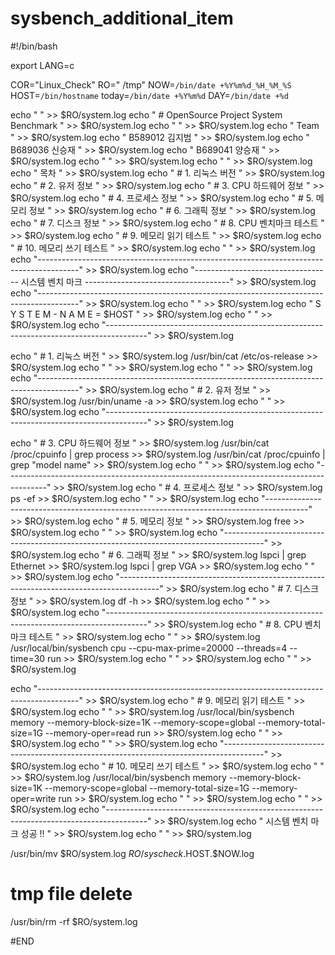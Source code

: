 # sysbench_additional_item


#!/bin/bash

export LANG=c

COR="Linux_Check"
RO=" /tmp"
NOW=`/bin/date +%Y%m%d_%H_%M_%S`
HOST=`/bin/hostname`
today=`/bin/date +%Y%m%d`
DAY=`/bin/date +%d`

echo "                                                                    " >> $RO/system.log
echo " # OpenSource Project System Benchmark " >> $RO/system.log
echo "                                                                    " >> $RO/system.log
echo " Team                                                               " >> $RO/system.log
echo "   B589012 김지범                                                     " >> $RO/system.log
echo "   B689036 신승재                                                     " >> $RO/system.log
echo "   B689041 양승재                                                     " >> $RO/system.log
echo "                                                                    " >> $RO/system.log
echo "                                                                    " >> $RO/system.log
echo "      목차                                                          " >> $RO/system.log
echo " # 1. 리눅스 버전                                                   " >> $RO/system.log
echo " # 2. 유저 정보                                                     " >> $RO/system.log
echo " # 3. CPU 하드웨어 정보                                             " >> $RO/system.log
echo " # 4. 프로세스 정보                                                 " >> $RO/system.log
echo " # 5. 메모리 정보                                                   " >> $RO/system.log
echo " # 6. 그래픽 정보                                                   " >> $RO/system.log
echo " # 7. 디스크 정보                                                   " >> $RO/system.log
echo " # 8. CPU 벤치마크 테스트                                           " >> $RO/system.log
echo " # 9. 메모리 읽기 테스트                                            " >> $RO/system.log
echo " # 10. 메모리 쓰기 테스트                                           " >> $RO/system.log
echo "                                                                    " >> $RO/system.log
echo "----------------------------------------------------------------------------------------" >> $RO/system.log
echo "---------------------------------- 시스템 벤치 마크 ------------------------------------" >> $RO/system.log
echo "----------------------------------------------------------------------------------------" >> $RO/system.log
echo "                                                                    " >> $RO/system.log
echo " S Y S T E M - N A M E =  $HOST                                     " >> $RO/system.log
echo "                                                                    " >> $RO/system.log
echo "----------------------------------------------------------------------------------------" >> $RO/system.log

echo " # 1. 리눅스 버전                                                   " >> $RO/system.log
/usr/bin/cat /etc/os-release >> $RO/system.log
echo "                                                                    " >> $RO/system.log
echo "                                                                    " >> $RO/system.log
echo "----------------------------------------------------------------------------------------" >> $RO/system.log
echo " # 2. 유저 정보                                                     " >> $RO/system.log
/usr/bin/uname -a >> $RO/system.log
echo "                                                                    " >> $RO/system.log
echo "----------------------------------------------------------------------------------------" >> $RO/system.log

echo " # 3. CPU 하드웨어 정보                                             " >> $RO/system.log
/usr/bin/cat /proc/cpuinfo | grep process >> $RO/system.log
/usr/bin/cat /proc/cpuinfo | grep "model name" >> $RO/system.log
echo "                                                                    " >> $RO/system.log
echo "----------------------------------------------------------------------------------------" >> $RO/system.log
echo " # 4. 프로세스 정보                                             " >> $RO/system.log
ps -ef                                                                      >> $RO/system.log
echo "                                                                    " >> $RO/system.log
echo "----------------------------------------------------------------------------------------" >> $RO/system.log
echo " # 5. 메모리 정보                                                   " >> $RO/system.log
free                                                                        >> $RO/system.log
echo "                                                                    " >> $RO/system.log
echo "----------------------------------------------------------------------------------------" >> $RO/system.log
echo " # 6. 그래픽 정보                                                   " >> $RO/system.log
lspci | grep Ethernet                                                       >> $RO/system.log
lspci | grep VGA                                                            >> $RO/system.log
echo "                                                                    " >> $RO/system.log
echo "----------------------------------------------------------------------------------------" >> $RO/system.log
echo " # 7. 디스크 정보                                                   " >> $RO/system.log
df -h                                                                       >> $RO/system.log
echo "                                                                    " >> $RO/system.log
echo "----------------------------------------------------------------------------------------" >> $RO/system.log
echo " # 8. CPU 벤치마크 테스트                                           " >> $RO/system.log
echo "                                                                    " >> $RO/system.log
/usr/local/bin/sysbench cpu --cpu-max-prime=20000 --threads=4 --time=30 run >> $RO/system.log
echo "                                                                    " >> $RO/system.log
echo "                                                                    " >> $RO/system.log

echo "----------------------------------------------------------------------------------------" >> $RO/system.log
echo " # 9. 메모리 읽기 테스트                                            " >> $RO/system.log
echo "                                                                    " >> $RO/system.log
/usr/local/bin/sysbench memory --memory-block-size=1K --memory-scope=global --memory-total-size=1G --memory-oper=read run >>  $RO/system.log
echo "                                                                    " >> $RO/system.log
echo "                                                                    " >> $RO/system.log
echo "----------------------------------------------------------------------------------------" >> $RO/system.log
echo " # 10. 메모리 쓰기 테스트                                            " >> $RO/system.log
echo "                                                                    " >> $RO/system.log
/usr/local/bin/sysbench memory --memory-block-size=1K --memory-scope=global --memory-total-size=1G --memory-oper=write run >> $RO/system.log
echo "                                                                    " >> $RO/system.log
echo "                                                                    " >> $RO/system.log
echo "----------------------------------------------------------------------------------------" >> $RO/system.log
echo " 시스템 벤치 마크 성공 !!                                           " >> $RO/system.log
echo "                                                                    " >> $RO/system.log

/usr/bin/mv $RO/system.log $RO/syscheck.$HOST.$NOW.log

# tmp file delete
/usr/bin/rm -rf $RO/system.log

#END
